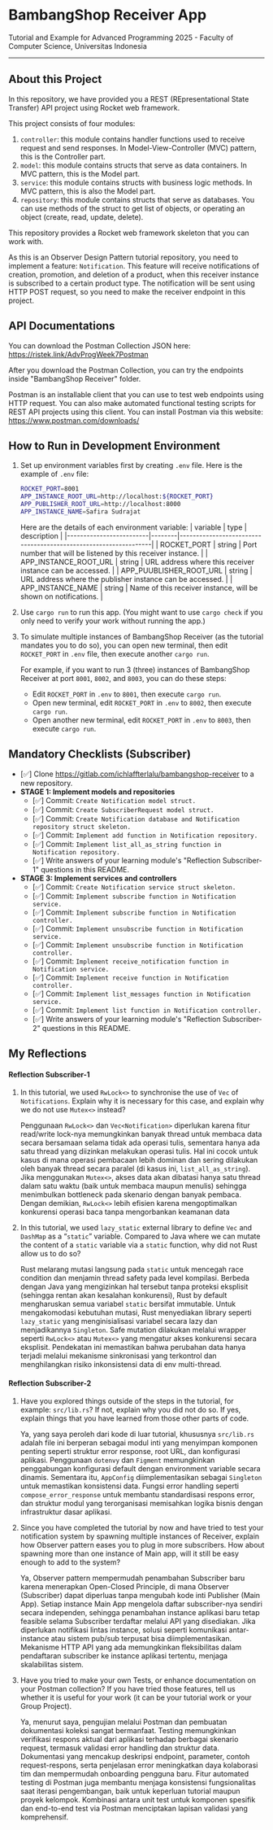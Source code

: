 # BambangShop Receiver App
Tutorial and Example for Advanced Programming 2025 - Faculty of Computer Science, Universitas Indonesia

---

## About this Project
In this repository, we have provided you a REST (REpresentational State Transfer) API project using Rocket web framework.

This project consists of four modules:
1.  `controller`: this module contains handler functions used to receive request and send responses.
    In Model-View-Controller (MVC) pattern, this is the Controller part.
2.  `model`: this module contains structs that serve as data containers.
    In MVC pattern, this is the Model part.
3.  `service`: this module contains structs with business logic methods.
    In MVC pattern, this is also the Model part.
4.  `repository`: this module contains structs that serve as databases.
    You can use methods of the struct to get list of objects, or operating an object (create, read, update, delete).

This repository provides a Rocket web framework skeleton that you can work with.

As this is an Observer Design Pattern tutorial repository, you need to implement a feature: `Notification`.
This feature will receive notifications of creation, promotion, and deletion of a product, when this receiver instance is subscribed to a certain product type.
The notification will be sent using HTTP POST request, so you need to make the receiver endpoint in this project.

## API Documentations

You can download the Postman Collection JSON here: https://ristek.link/AdvProgWeek7Postman

After you download the Postman Collection, you can try the endpoints inside "BambangShop Receiver" folder.

Postman is an installable client that you can use to test web endpoints using HTTP request.
You can also make automated functional testing scripts for REST API projects using this client.
You can install Postman via this website: https://www.postman.com/downloads/

## How to Run in Development Environment
1.  Set up environment variables first by creating `.env` file.
    Here is the example of `.env` file:
    ```bash
    ROCKET_PORT=8001
    APP_INSTANCE_ROOT_URL=http://localhost:${ROCKET_PORT}
    APP_PUBLISHER_ROOT_URL=http://localhost:8000
    APP_INSTANCE_NAME=Safira Sudrajat
    ```
    Here are the details of each environment variable:
    | variable                | type   | description                                                     |
    |-------------------------|--------|-----------------------------------------------------------------|
    | ROCKET_PORT             | string | Port number that will be listened by this receiver instance.    |
    | APP_INSTANCE_ROOT_URL   | string | URL address where this receiver instance can be accessed.       |
    | APP_PUUBLISHER_ROOT_URL | string | URL address where the publisher instance can be accessed.       |
    | APP_INSTANCE_NAME       | string | Name of this receiver instance, will be shown on notifications. |
2.  Use `cargo run` to run this app.
    (You might want to use `cargo check` if you only need to verify your work without running the app.)
3.  To simulate multiple instances of BambangShop Receiver (as the tutorial mandates you to do so),
    you can open new terminal, then edit `ROCKET_PORT` in `.env` file, then execute another `cargo run`.

    For example, if you want to run 3 (three) instances of BambangShop Receiver at port `8001`, `8002`, and `8003`, you can do these steps:
    -   Edit `ROCKET_PORT` in `.env` to `8001`, then execute `cargo run`.
    -   Open new terminal, edit `ROCKET_PORT` in `.env` to `8002`, then execute `cargo run`.
    -   Open another new terminal, edit `ROCKET_PORT` in `.env` to `8003`, then execute `cargo run`.

## Mandatory Checklists (Subscriber)
-   [✅] Clone https://gitlab.com/ichlaffterlalu/bambangshop-receiver to a new repository.
-   **STAGE 1: Implement models and repositories**
    -   [✅] Commit: `Create Notification model struct.`
    -   [✅] Commit: `Create SubscriberRequest model struct.`
    -   [✅] Commit: `Create Notification database and Notification repository struct skeleton.`
    -   [✅] Commit: `Implement add function in Notification repository.`
    -   [✅] Commit: `Implement list_all_as_string function in Notification repository.`
    -   [✅] Write answers of your learning module's "Reflection Subscriber-1" questions in this README.
-   **STAGE 3: Implement services and controllers**
    -   [✅] Commit: `Create Notification service struct skeleton.`
    -   [✅] Commit: `Implement subscribe function in Notification service.`
    -   [✅] Commit: `Implement subscribe function in Notification controller.`
    -   [✅] Commit: `Implement unsubscribe function in Notification service.`
    -   [✅] Commit: `Implement unsubscribe function in Notification controller.`
    -   [✅] Commit: `Implement receive_notification function in Notification service.`
    -   [✅] Commit: `Implement receive function in Notification controller.`
    -   [✅] Commit: `Implement list_messages function in Notification service.`
    -   [✅] Commit: `Implement list function in Notification controller.`
    -   [✅] Write answers of your learning module's "Reflection Subscriber-2" questions in this README.

## My Reflections
#### Reflection Subscriber-1
1. In this tutorial, we used `RwLock<>` to synchronise the use of `Vec` of `Notifications`. Explain why it is necessary for this case, and explain why we do not use `Mutex<>` instead?

    Penggunaan `RwLock<>` dan `Vec<Notification>` diperlukan karena fitur read/write lock-nya memungkinkan banyak thread untuk membaca data secara bersamaan selama tidak ada operasi tulis, sementara hanya ada satu thread yang diizinkan melakukan operasi tulis. Hal ini cocok untuk kasus di mana operasi pembacaan lebih dominan dan sering dilakukan oleh banyak thread secara paralel (di kasus ini, `list_all_as_string`). Jika menggunakan `Mutex<>`, akses data akan dibatasi hanya satu thread dalam satu waktu (baik untuk membaca maupun menulis) sehingga menimbulkan bottleneck pada skenario dengan banyak pembaca. Dengan demikian, `RwLock<>` lebih efisien karena mengoptimalkan konkurensi operasi baca tanpa mengorbankan keamanan data

2. In this tutorial, we used `lazy_static` external library to define `Vec` and `DashMap` as a “`static`” variable. Compared to Java where we can mutate the content of a `static` variable via a `static` function, why did not Rust allow us to do so?

    Rust melarang mutasi langsung pada `static` untuk mencegah race condition dan menjamin thread safety pada level kompilasi. Berbeda dengan Java yang mengizinkan hal tersebut tanpa proteksi eksplisit (sehingga rentan akan kesalahan konkurensi), Rust by default mengharuskan semua variabel `static` bersifat immutable. Untuk mengakomodasi kebutuhan mutasi, Rust menyediakan library seperti `lazy_static` yang menginisialisasi variabel secara lazy dan menjadikannya `Singleton`. Safe mutation dilakukan melalui wrapper seperti `RwLock<>` atau `Mutex<>` yang mengatur akses konkurensi secara eksplisit. Pendekatan ini memastikan bahwa perubahan data hanya terjadi melalui mekanisme sinkronisasi yang terkontrol dan menghilangkan risiko inkonsistensi data di env multi-thread.

#### Reflection Subscriber-2
1. Have you explored things outside of the steps in the tutorial, for example: `src/lib.rs`? If not, explain why you did not do so. If yes, explain things that you have learned from those other parts of code.

    Ya, yang saya peroleh dari kode di luar tutorial, khususnya `src/lib.rs` adalah file ini berperan sebagai modul inti yang menyimpan komponen penting seperti struktur error response, root URL, dan konfigurasi aplikasi. Penggunaan `dotenvy` dan `Figment` memungkinkan penggabungan konfigurasi default dengan environment variable secara dinamis. Sementara itu, `AppConfig` diimplementasikan sebagai `Singleton` untuk memastikan konsistensi data. Fungsi error handling seperti `compose_error_response` untuk membantu standardisasi respons error, dan struktur modul yang terorganisasi memisahkan logika bisnis dengan infrastruktur dasar aplikasi.

2. Since you have completed the tutorial by now and have tried to test your notification system by spawning multiple instances of Receiver, explain how Observer pattern eases you to plug in more subscribers. How about spawning more than one instance of Main app, will it still be easy enough to add to the system?

    Ya, Observer pattern mempermudah penambahan Subscriber baru karena menerapkan Open-Closed Principle, di mana Observer (Subscriber) dapat diperluas tanpa mengubah kode inti Publisher (Main App). Setiap instance Main App mengelola daftar subscriber-nya sendiri secara independen, sehingga penambahan instance aplikasi baru tetap feasible selama Subscriber terdaftar melalui API yang disediakan. Jika diperlukan notifikasi lintas instance, solusi seperti komunikasi antar-instance atau sistem pub/sub terpusat bisa diimplementasikan. Mekanisme HTTP API yang ada memungkinkan fleksibilitas dalam pendaftaran subscriber ke instance aplikasi tertentu, menjaga skalabilitas sistem.

3. Have you tried to make your own Tests, or enhance documentation on your Postman collection? If you have tried those features, tell us whether it is useful for your work (it can be your tutorial work or your Group Project).

    Ya, menurut saya, pengujian melalui Postman dan pembuatan dokumentasi koleksi sangat bermanfaat. Testing memungkinkan verifikasi respons aktual dari aplikasi terhadap berbagai skenario request, termasuk validasi error handling dan struktur data. Dokumentasi yang mencakup deskripsi endpoint, parameter, contoh request-respons, serta penjelasan error meningkatkan daya kolaborasi tim dan mempermudah onboarding pengguna baru. Fitur automated testing di Postman juga membantu menjaga konsistensi fungsionalitas saat iterasi pengembangan, baik untuk keperluan tutorial maupun proyek kelompok. Kombinasi antara unit test untuk komponen spesifik dan end-to-end test via Postman menciptakan lapisan validasi yang komprehensif.